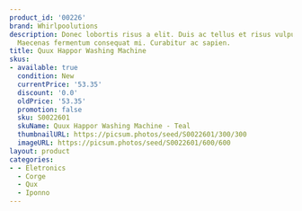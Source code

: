 ```yaml
---
product_id: '00226'
brand: Whirlpoolutions
description: Donec lobortis risus a elit. Duis ac tellus et risus vulputate vehicula.
  Maecenas fermentum consequat mi. Curabitur ac sapien.
title: Quux Happor Washing Machine
skus:
- available: true
  condition: New
  currentPrice: '53.35'
  discount: '0.0'
  oldPrice: '53.35'
  promotion: false
  sku: S0022601
  skuName: Quux Happor Washing Machine - Teal
  thumbnailURL: https://picsum.photos/seed/S0022601/300/300
  imageURL: https://picsum.photos/seed/S0022601/600/600
layout: product
categories:
- - Eletronics
  - Corge
  - Qux
  - Iponno
---
```

